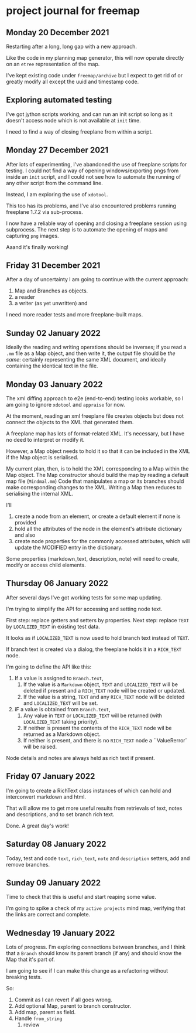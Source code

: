 # project journal for freemap

## Monday 20 December 2021

Restarting after a long, long gap with a new approach.

Like the code in my planning map generator, this will now operate directly on an `etree` representation of 
the map.

I've kept existing code under `freemap/archive` but I expect to get rid of or greatly modify all except the uuid and 
timestamp code.

## Exploring automated testing

I've got jython scripts working, and can run an init script so long as it doesn't access node which is not available at 
`init` time.

I need to find a way of closing freeplane from within a script.


## Monday 27 December 2021

After lots of experimenting, I've abandoned the use of freeplane scripts for testing. I could not find a way of 
opening windows/exporting pngs from inside an `init` script, and I could not see how to automate the running of 
any other script from the command line.

Instead, I am exploring the use of `xdotool`.

This too has its problems, and I've also encountered problems running freeplane 1.7.2 via sub-process.

I now have a reliable way of opening and closing a freeplane session using subprocess. The next step is to automate 
the opening of maps and capturing `png` images.

Aaand it's finally working!


## Friday 31 December 2021

After a day of uncertainty I am going to continue with the current approach:

1. Map and Branches as objects.
2. a reader
3. a writer (as yet unwritten) and 

I need more reader tests and more freeplane-built maps.


## Sunday 02 January 2022

Ideally the reading and writing operations should be inverses; if you read a `.mm` file as a Map object, and then 
write it, the output file should be _the same_: certainly representing the same XML document, and ideally containing 
the identical text in the file.

## Monday 03 January 2022

The xml diffing approach to e2e (end-to-end) testing looks workable, so I am going to ignore `xdotool` and 
`appraise` for now.

At the moment, reading an xml freeplane file creates objects but does not connect the objects to the XML that 
generated them.

A freeplane map has lots of format-related XML. It's necessary, but I have no deed to interpret or modify it.

However, a Map object needs to hold it so that it can be included in the XML if the Map object is serialised.

My current plan, then, is to hold the XML corresponding to a Map within the Map object. 
The Map constructor should build the map by reading a default map file (`Mindmal.mm`)
Code that manipulates a map or its branches should make corresponding changes to the XML.
Writing a Map then reduces to serialising the internal XML.

I'll
1. create a node from an element, or create a default element if none is provided
2. hold all the attributes of the node in the element's attribute dictionary and also 
3. create node properties for the commonly accessed attributes, which will update the MODIFIED entry in the dictionary.

Some properties (markdown_text, description, note) will need to create, modify or access child elements.

## Thursday 06 January 2022

After several days I've got working tests for some map updating.

I'm trying to simplify the API for accessing and setting node text.

First step: replace getters and setters by properties.
Next step: replace `TEXT` by `LOCALIZED_TEXT` in existing test data.

It looks as if `LOCALIZED_TEXT` is now used to hold branch text instead of `TEXT`.

If branch text is created via a dialog, the freeplane holds it in a `RICH_TEXT` node.

I'm going to define the API like this:

1. If  a value is assigned to `Branch.text`,
   1. If the value is a `Markdown` object,  `TEXT` and `LOCALIZED_TEXT` will be 
      deleted if present and a `RICH_TEXT` node will be created or updated.
   2. If the value is a string, `TEXT` and any `RICH_TEXT` node will be deleted and `LOCALIZED_TEXT` will be set.
2. iF a value is obtained from `Branch.text`,
   1. Any value in `TEXT` or `LOCALIZED_TEXT` will be returned (with `LOCALIZED_TEXT` taking priority).
   2. If neither is present the contents of the `RICH_TEXT` node wil be returned as a Markdown object.
   3. If neither is present, and there is no `RICH_TEXT` node a ``ValueRerror` will be raised.

Node details and notes are always held as rich text if present.

## Friday 07 January 2022

I'm going to create a RichText class instances of which can hold and interconvert markdown and html.

That will allow me to get more useful results from retrievals of text, notes and descriptions, and to set branch 
rich text.

Done. A great day's work!

## Saturday 08 January 2022

Today, test and code `text`, `rich_text`, `note` and `description` setters, add and remove branches.

## Sunday 09 January 2022

Time to check that this is useful and start reaping some value.

I'm going to spike a check of my `active projects` mind map, verifying that the links are correct and complete.


## Wednesday 19 January 2022

Lots of progress. I'm exploring connections between branches, and I think that a `Branch` should know its 
parent branch (if any) and should know the Map that it's part of.

I am going to see if I can make this change as a refactoring without breaking tests.

So:
1. Commit as I can revert if all goes wrong.
2. Add optional Map, parent to branch constructor.
3. Add map, parent as field.
4. Handle `from_string`
   1. review

